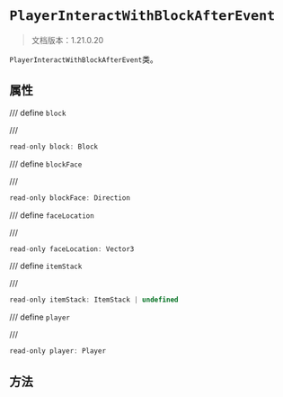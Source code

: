 # `PlayerInteractWithBlockAfterEvent`

> 文档版本：1.21.0.20

`PlayerInteractWithBlockAfterEvent`类。

## 属性

/// define
`block`


///

```js
read-only block: Block
```


/// define
`blockFace`


///

```js
read-only blockFace: Direction
```


/// define
`faceLocation`


///

```js
read-only faceLocation: Vector3
```


/// define
`itemStack`


///

```js
read-only itemStack: ItemStack | undefined
```


/// define
`player`


///

```js
read-only player: Player
```


## 方法
